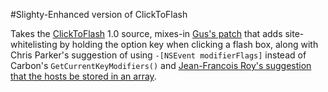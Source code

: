 #Slighty-Enhanced version of ClickToFlash

Takes the [ClickToFlash](http://code.google.com/p/clicktoflash/) 1.0 source, mixes-in [Gus's patch](http://code.google.com/p/clicktoflash/issues/detail?id=10) that adds site-whitelisting by holding the option key when clicking a flash box, along with Chris Parker's suggestion of using `-[NSEvent modifierFlags]` instead of Carbon's `GetCurrentKeyModifiers()` and [Jean-Francois Roy's suggestion that the hosts be stored in an array](https://twitter.com/jfroy/status/1150564777).